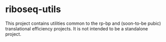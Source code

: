 # riboseq-utils
This project contains utilities common to the rp-bp and (soon-to-be pubic) translational efficiency projects. It is not intended to be a standalone project.
